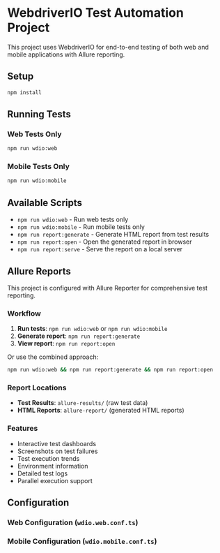 # WebdriverIO Test Automation Project

This project uses WebdriverIO for end-to-end testing of both web and mobile applications with Allure reporting.

## Setup

```bash
npm install
```

## Running Tests

### Web Tests Only
```bash
npm run wdio:web
```

### Mobile Tests Only
```bash
npm run wdio:mobile
```

## Available Scripts

- `npm run wdio:web` - Run web tests only
- `npm run wdio:mobile` - Run mobile tests only
- `npm run report:generate` - Generate HTML report from test results
- `npm run report:open` - Open the generated report in browser
- `npm run report:serve` - Serve the report on a local server

## Allure Reports

This project is configured with Allure Reporter for comprehensive test reporting.

### Workflow

1. **Run tests**: `npm run wdio:web` or `npm run wdio:mobile`
2. **Generate report**: `npm run report:generate`
3. **View report**: `npm run report:open`

Or use the combined approach:
```bash
npm run wdio:web && npm run report:generate && npm run report:open
```

### Report Locations

- **Test Results**: `allure-results/` (raw test data)
- **HTML Reports**: `allure-report/` (generated HTML reports)

### Features

- Interactive test dashboards
- Screenshots on test failures
- Test execution trends
- Environment information
- Detailed test logs
- Parallel execution support

## Configuration

### Web Configuration (`wdio.web.conf.ts`)

### Mobile Configuration (`wdio.mobile.conf.ts`)